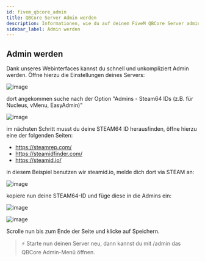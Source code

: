 ```yaml
---
id: fivem_qbcore_admin
title: QBCore Server Admin werden
description: Informationen, wie du auf deinem FiveM QBCore Server admin werden kannst. - ZAP-Hosting.com Dokumentationen
sidebar_label: Admin werden
---
```


## Admin werden

Dank unseres Webinterfaces kannst du schnell und unkompliziert Admin werden.
Öffne hierzu die Einstellungen deines Servers:

![image](https://user-images.githubusercontent.com/26007280/189679425-b5c6e6bf-1052-49f0-93e4-8004697152fb.png)

dort angekommen suche nach der Option "Admins - Steam64 IDs (z.B. für Nucleus, vMenu, EasyAdmin)"

![image](https://user-images.githubusercontent.com/26007280/189679463-b50d2ede-2ff6-486d-915a-69f97452d842.png)

im nächsten Schritt musst du deine STEAM64 ID herausfinden, öffne hierzu eine der folgenden Seiten:

- https://steamrep.com/
- https://steamidfinder.com/
- https://steamid.io/

in diesem Beispiel benutzen wir steamid.io, melde dich dort via STEAM an:

![image](https://user-images.githubusercontent.com/26007280/189679500-d994559c-0dcd-4c1f-856f-dab078b9fdf4.png)

kopiere nun deine STEAM64-ID und füge diese in die Admins ein:

![image](https://user-images.githubusercontent.com/26007280/189679528-61ee11b3-7465-4768-b3e5-a8af9b882a88.png)

![image](https://user-images.githubusercontent.com/26007280/189679564-9a6d61f2-09b7-4ba7-8687-ec586c259b1e.png)

Scrolle nun bis zum Ende der Seite und klicke auf Speichern.

> ⚡ Starte nun deinen Server neu, dann kannst du mit /admin das QBCore Admin-Menü öffnen.
